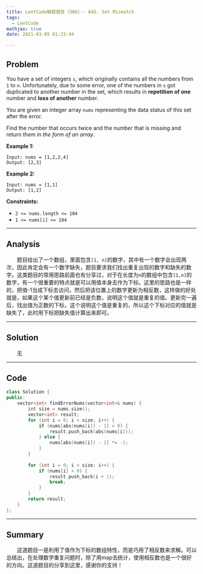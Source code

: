 ```yaml
---
title: LeetCode解题报告（306)-- 645. Set Mismatch
tags:
  - LeetCode
mathjax: true
date: 2021-03-05 01:23:44

---
```


## Problem

You have a set of integers `s`, which originally contains all the numbers from `1` to `n`. Unfortunately, due to some error, one of the numbers in `s` got duplicated to another number in the set, which results in **repetition of one** number and **loss of another** number.

You are given an integer array `nums` representing the data status of this set after the error.

Find the number that occurs twice and the number that is missing and return *them in the form of an array*.

<!-- more -->

**Example 1:**

```
Input: nums = [1,2,2,4]
Output: [2,3]
```

**Example 2:**

```
Input: nums = [1,1]
Output: [1,2]
```

**Constraints:**

- `2 <= nums.length <= 104`
- `1 <= nums[i] <= 104`

------

## Analysis

&emsp;&emsp;题目给出了一个数组，里面包含`[1, n]`的数字，其中有一个数字会出现两次，因此肯定会有一个数字缺失，题目要求我们找出重复出现的数字和缺失的数字。这类题目的常用思路前面也有分享过，对于在长度为`n`的数组中包含`[1,n]`的数字，有一个很重要的特点就是可以用值本身去作为下标。这里的思路也是一样的，把值-1当成下标去访问，然后把该位置上的数字更新为相反数，这样做的好处就是，如果这个某个值更新前已经是负数，说明这个值就是重复的值。更新完一遍后，找出值为正数的下标，这个说明这个值是重复的，所以这个下标对应的值就是缺失了，此时用下标把缺失值计算出来即可。

------

## Solution

&emsp;&emsp;无

------

## Code

```c++
class Solution {
public:
    vector<int> findErrorNums(vector<int>& nums) {
        int size = nums.size();
        vector<int> result;
        for (int i = 0; i < size; i++) {
            if (nums[abs(nums[i]) - 1] < 0) {
                result.push_back(abs(nums[i]));
            } else {
                nums[abs(nums[i]) - 1] *= -1;
            }
        }
        
        for (int i = 0; i < size; i++) {
            if (nums[i] > 0) {
                result.push_back(i + 1);
                break;
            }
        }
        return result;
    }
};
```

------

## Summary

&emsp;&emsp;这道题目一是利用了值作为下标的数组特性，而是巧用了相反数来求解。可以总结出，在处理数字重复问题时，除了用map去统计，使用相反数也是一个很好的方向。这道题目的分享到这里，感谢你的支持！
